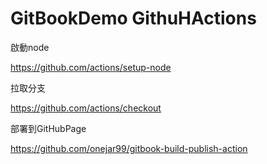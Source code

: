 # GitBookDemo GithuHActions

啟動node

https://github.com/actions/setup-node

拉取分支

https://github.com/actions/checkout

部署到GitHubPage

https://github.com/onejar99/gitbook-build-publish-action